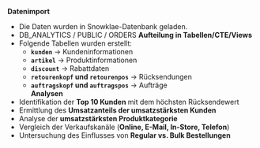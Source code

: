 **Datenimport**  
   - Die Daten wurden in Snowklae-Datenbank geladen.
   - DB_ANALYTICS / PUBLIC / ORDERS
**Aufteilung in Tabellen/CTE/Views**  
   - Folgende Tabellen wurden erstellt:  
     - **`kunden`** → Kundeninformationen  
     - **`artikel`** → Produktinformationen  
     - **`discount`** → Rabattdaten  
     - **`retourenkopf` und `retourenpos`** → Rücksendungen  
     - **`auftragskopf` und `auftragspos`** → Aufträge  
**Analysen**  
   - Identifikation der **Top 10 Kunden** mit dem höchsten Rücksendewert  
   - Ermittlung des **Umsatzanteils der umsatzstärksten Kunden**  
   - Analyse der **umsatzstärksten Produktkategorie**  
   - Vergleich der Verkaufskanäle (**Online, E-Mail, In-Store, Telefon**)  
   - Untersuchung des Einflusses von **Regular vs. Bulk Bestellungen**  

 
